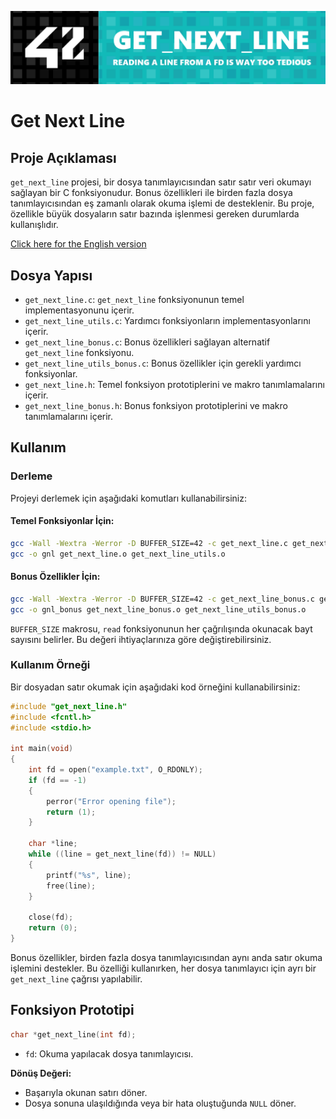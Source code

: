 ![Banner](https://github.com/jotavare/jotavare/blob/main/42/banners/piscine_and_common_core/github_piscine_and_common_core_banner_get_next_line.png)
# Get Next Line

## Proje Açıklaması

`get_next_line` projesi, bir dosya tanımlayıcısından satır satır veri okumayı sağlayan bir C fonksiyonudur. Bonus özellikleri ile birden fazla dosya tanımlayıcısından eş zamanlı olarak okuma işlemi de desteklenir. Bu proje, özellikle büyük dosyaların satır bazında işlenmesi gereken durumlarda kullanışlıdır.

[Click here for the English version](README_EN.md)

## Dosya Yapısı

- `get_next_line.c`: `get_next_line` fonksiyonunun temel implementasyonunu içerir.
- `get_next_line_utils.c`: Yardımcı fonksiyonların implementasyonlarını içerir.
- `get_next_line_bonus.c`: Bonus özellikleri sağlayan alternatif `get_next_line` fonksiyonu.
- `get_next_line_utils_bonus.c`: Bonus özellikler için gerekli yardımcı fonksiyonlar.
- `get_next_line.h`: Temel fonksiyon prototiplerini ve makro tanımlamalarını içerir.
- `get_next_line_bonus.h`: Bonus fonksiyon prototiplerini ve makro tanımlamalarını içerir.

## Kullanım

### Derleme

Projeyi derlemek için aşağıdaki komutları kullanabilirsiniz:

#### Temel Fonksiyonlar İçin:

```bash
gcc -Wall -Wextra -Werror -D BUFFER_SIZE=42 -c get_next_line.c get_next_line_utils.c
gcc -o gnl get_next_line.o get_next_line_utils.o
```

#### Bonus Özellikler İçin:

```bash
gcc -Wall -Wextra -Werror -D BUFFER_SIZE=42 -c get_next_line_bonus.c get_next_line_utils_bonus.c
gcc -o gnl_bonus get_next_line_bonus.o get_next_line_utils_bonus.o
```

`BUFFER_SIZE` makrosu, `read` fonksiyonunun her çağrılışında okunacak bayt sayısını belirler. Bu değeri ihtiyaçlarınıza göre değiştirebilirsiniz.

### Kullanım Örneği

Bir dosyadan satır okumak için aşağıdaki kod örneğini kullanabilirsiniz:

```c
#include "get_next_line.h"
#include <fcntl.h>
#include <stdio.h>

int main(void)
{
    int fd = open("example.txt", O_RDONLY);
    if (fd == -1)
    {
        perror("Error opening file");
        return (1);
    }

    char *line;
    while ((line = get_next_line(fd)) != NULL)
    {
        printf("%s", line);
        free(line);
    }

    close(fd);
    return (0);
}
```

Bonus özellikler, birden fazla dosya tanımlayıcısından aynı anda satır okuma işlemini destekler. Bu özelliği kullanırken, her dosya tanımlayıcı için ayrı bir `get_next_line` çağrısı yapılabilir.

## Fonksiyon Prototipi

```c
char *get_next_line(int fd);
```


- `fd`: Okuma yapılacak dosya tanımlayıcısı.

**Dönüş Değeri:**
- Başarıyla okunan satırı döner.
- Dosya sonuna ulaşıldığında veya bir hata oluştuğunda `NULL` döner.
